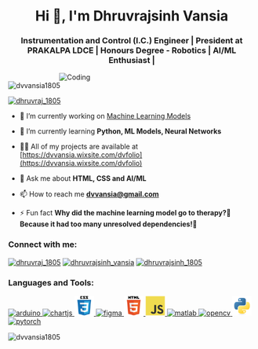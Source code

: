 <h1 align="center">Hi 👋, I'm Dhruvrajsinh Vansia</h1>
<h3 align="center">Instrumentation and Control (I.C.) Engineer | President at PRAKALPA LDCE | Honours Degree - Robotics | AI/ML Enthusiast |</h3>
<img align="right" alt="Coding" width="400" src="https://images.ctfassets.net/plii0v5gbc4s/2Z8bmd2uAUpvzZmdEzeeOj/8652c8b7d5c782d8e0311520ea1a65a0/machine-learning-ai-b2b.gif">
<p align="left"> <img src="https://komarev.com/ghpvc/?username=dvvansia1805&label=Profile%20views&color=0e75b6&style=flat" alt="dvvansia1805" /> </p>

<p align="left"> <a href="https://twitter.com/dhruvraj_1805" target="blank"><img src="https://img.shields.io/twitter/follow/dhruvraj_1805?logo=twitter&style=for-the-badge" alt="dhruvraj_1805" /></a> </p>

- 🔭 I’m currently working on [Machine Learning Models](https://github.com/dvvansia1805/homepredictionml)

- 🌱 I’m currently learning **Python, ML Models, Neural Networks**

- 👨‍💻 All of my projects are available at [https://dvvansia.wixsite.com/dvfolio](https://dvvansia.wixsite.com/dvfolio)

- 💬 Ask me about **HTML, CSS and AI/ML**

- 📫 How to reach me **dvvansia@gmail.com**

- ⚡ Fun fact **Why did the machine learning model go to therapy?🤔 Because it had too many unresolved dependencies!🤖**

<h3 align="left">Connect with me:</h3>
<p align="left">
<a href="https://twitter.com/dhruvraj_1805" target="blank"><img align="center" src="https://raw.githubusercontent.com/rahuldkjain/github-profile-readme-generator/master/src/images/icons/Social/twitter.svg" alt="dhruvraj_1805" height="30" width="40" /></a>
<a href="https://linkedin.com/in/dhruvrajsinh_vansia" target="blank"><img align="center" src="https://raw.githubusercontent.com/rahuldkjain/github-profile-readme-generator/master/src/images/icons/Social/linked-in-alt.svg" alt="dhruvrajsinh_vansia" height="30" width="40" /></a>
<a href="https://instagram.com/dhruvrajsinh_1805" target="blank"><img align="center" src="https://raw.githubusercontent.com/rahuldkjain/github-profile-readme-generator/master/src/images/icons/Social/instagram.svg" alt="dhruvrajsinh_1805" height="30" width="40" /></a>
</p>

<h3 align="left">Languages and Tools:</h3>
<p align="left"> <a href="https://www.arduino.cc/" target="_blank" rel="noreferrer"> <img src="https://cdn.worldvectorlogo.com/logos/arduino-1.svg" alt="arduino" width="40" height="40"/> </a> <a href="https://www.chartjs.org" target="_blank" rel="noreferrer"> <img src="https://www.chartjs.org/media/logo-title.svg" alt="chartjs" width="40" height="40"/> </a> <a href="https://www.w3schools.com/css/" target="_blank" rel="noreferrer"> <img src="https://raw.githubusercontent.com/devicons/devicon/master/icons/css3/css3-original-wordmark.svg" alt="css3" width="40" height="40"/> </a> <a href="https://www.figma.com/" target="_blank" rel="noreferrer"> <img src="https://www.vectorlogo.zone/logos/figma/figma-icon.svg" alt="figma" width="40" height="40"/> </a> <a href="https://www.w3.org/html/" target="_blank" rel="noreferrer"> <img src="https://raw.githubusercontent.com/devicons/devicon/master/icons/html5/html5-original-wordmark.svg" alt="html5" width="40" height="40"/> </a> <a href="https://developer.mozilla.org/en-US/docs/Web/JavaScript" target="_blank" rel="noreferrer"> <img src="https://raw.githubusercontent.com/devicons/devicon/master/icons/javascript/javascript-original.svg" alt="javascript" width="40" height="40"/> </a> <a href="https://www.mathworks.com/" target="_blank" rel="noreferrer"> <img src="https://upload.wikimedia.org/wikipedia/commons/2/21/Matlab_Logo.png" alt="matlab" width="40" height="40"/> </a> <a href="https://opencv.org/" target="_blank" rel="noreferrer"> <img src="https://www.vectorlogo.zone/logos/opencv/opencv-icon.svg" alt="opencv" width="40" height="40"/> </a> <a href="https://www.python.org" target="_blank" rel="noreferrer"> <img src="https://raw.githubusercontent.com/devicons/devicon/master/icons/python/python-original.svg" alt="python" width="40" height="40"/> </a> <a href="https://pytorch.org/" target="_blank" rel="noreferrer"> <img src="https://www.vectorlogo.zone/logos/pytorch/pytorch-icon.svg" alt="pytorch" width="40" height="40"/> </a> </p>

<p><img align="center" src="https://github-readme-stats.vercel.app/api/top-langs?username=dvvansia1805&show_icons=true&locale=en&layout=compact" alt="dvvansia1805" /></p>
